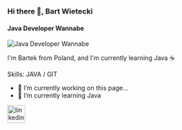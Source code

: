 ### Hi there 👋, Bart Wietecki
#### Java Developer Wannabe
![Java Developer Wannabe](https://miro.medium.com/max/720/1*ihSYTw1xfPiIAqMzBf4g6g.webp)

I'm Bartek from Poland, and I'm currently learning Java ☕

Skills: JAVA / GIT

- 🔭 I’m currently working on this page... 
- 🌱 I’m currently learning Java 


[<img src='https://cdn.jsdelivr.net/npm/simple-icons@3.0.1/icons/linkedin.svg' alt='linkedin' height='40'>](https://www.linkedin.com/in/bartwietecki//)  

